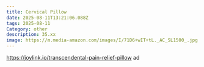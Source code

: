 ```yaml
---
title: Cervical Pillow
date: 2025-08-11T13:21:06.088Z
tags: 2025-08-11
Category: other
description: 35.xx
image: https://m.media-amazon.com/images/I/71D6+wIT+tL._AC_SL1500_.jpg
---
```

https://joylink.io/transcendental-pain-relief-pillow ad